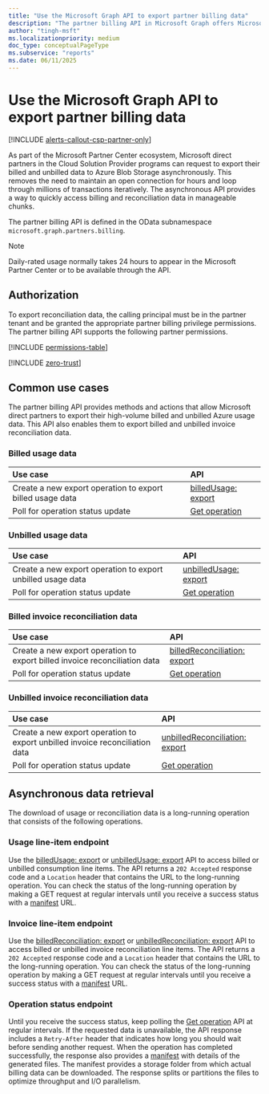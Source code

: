 ```yaml
---
title: "Use the Microsoft Graph API to export partner billing data"
description: "The partner billing API in Microsoft Graph offers Microsoft direct partners a faster, more efficient way to export their high-volume billed and unbilled Azure usage data."
author: "tingh-msft"
ms.localizationpriority: medium
doc_type: conceptualPageType
ms.subservice: "reports"
ms.date: 06/11/2025
---
```


# Use the Microsoft Graph API to export partner billing data

[!INCLUDE [alerts-callout-csp-partner-only](../includes/alerts-callout-csp-partner-only.md)]

As part of the Microsoft Partner Center ecosystem, Microsoft direct partners in the Cloud Solution Provider programs can request to export their billed and unbilled data to Azure Blob Storage asynchronously. This removes the need to maintain an open connection for hours and loop through millions of transactions iteratively. The asynchronous API provides a way to quickly access billing and reconciliation data in manageable chunks.

The partner billing API is defined in the OData subnamespace `microsoft.graph.partners.billing`.

> [!NOTE]
> Daily-rated usage normally takes 24 hours to appear in the Microsoft Partner Center or to be available through the API.

## Authorization

To export reconciliation data, the calling principal must be in the partner tenant and be granted the appropriate partner billing privilege permissions. The partner billing API supports the following partner permissions.

[!INCLUDE [permissions-table](../includes/permissions/partners-permissions.md)]

<!-- Start of: Link to ZT guidance: H2 section -->

[!INCLUDE [zero-trust](../../../includes/identity-zero-trust.md)]

<!-- End of: Link to ZT guidance -->


## Common use cases

The partner billing API provides methods and actions that allow Microsoft direct partners to export their high-volume billed and unbilled Azure usage data. This API also enables them to export billed and unbilled invoice reconciliation data.

### Billed usage data

| Use case | API |
|:--|:--|
| Create a new export operation to export billed usage data | [billedUsage: export](../api/partners-billing-billedusage-export.md) |
| Poll for operation status update | [Get operation](../api/partners-billing-operation-get.md) |

### Unbilled usage data

| Use case | API |
|:--|:--|
| Create a new export operation to export unbilled usage data | [unbilledUsage: export](../api/partners-billing-unbilledusage-export.md) |
| Poll for operation status update | [Get operation](../api/partners-billing-operation-get.md) |

### Billed invoice reconciliation data

| Use case | API |
|:--|:--|
| Create a new export operation to export billed invoice reconciliation data | [billedReconciliation: export](../api/partners-billing-billedreconciliation-export.md) |
| Poll for operation status update | [Get operation](../api/partners-billing-operation-get.md) |

### Unbilled invoice reconciliation data

| Use case | API |
|:--|:--|
| Create a new export operation to export unbilled invoice reconciliation data | [unbilledReconciliation: export](../api/partners-billing-unbilledreconciliation-export.md) |
| Poll for operation status update | [Get operation](../api/partners-billing-operation-get.md) |

## Asynchronous data retrieval

The download of usage or reconciliation data is a long-running operation that consists of the following operations.

### Usage line-item endpoint

Use the [billedUsage: export](../api/partners-billing-billedusage-export.md) or [unbilledUsage: export](../api/partners-billing-unbilledusage-export.md) API to access billed or unbilled consumption line items. The API returns a `202 Accepted` response code and a `Location` header that contains the URL to the long-running operation. You can check the status of the long-running operation by making a GET request at regular intervals until you receive a success status with a [manifest](../resources/partners-billing-manifest.md) URL.

### Invoice line-item endpoint

Use the [billedReconciliation: export](../api/partners-billing-billedreconciliation-export.md) or [unbilledReconciliation: export](../api/partners-billing-unbilledreconciliation-export.md) API to access billed or unbilled invoice reconciliation line items. The API returns a `202 Accepted` response code and a `Location` header that contains the URL to the long-running operation. You can check the status of the long-running operation by making a GET request at regular intervals until you receive a success status with a [manifest](../resources/partners-billing-manifest.md) URL.

### Operation status endpoint

Until you receive the success status, keep polling the [Get operation](../api/partners-billing-operation-get.md) API at regular intervals. If the requested data is unavailable, the API response includes a `Retry-After` header that indicates how long you should wait before sending another request. When the operation has completed successfully, the response also provides a [manifest](../resources/partners-billing-manifest.md) with details of the generated files. The manifest provides a storage folder from which actual billing data can be downloaded. The response splits or partitions the files to optimize throughput and I/O parallelism.


<!-- {
  "type": "#page.annotation",
  "description": "Partner billing invoicing and reconciliation API overview",
  "keywords": "",
  "section": "documentation",
  "tocPath": "",
  "suppressions": []
}-->
